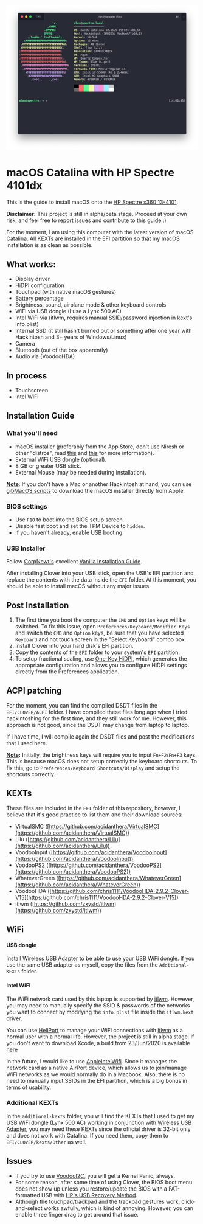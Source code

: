 ![neofetch output](doc/terminal.png)

# macOS Catalina with HP Spectre 4101dx

This is the guide to install macOS onto the [HP Spectre x360 13-4101](https://support.hp.com/in-en/document/c04746336). 

**Disclaimer:** This project is still in alpha/beta stage. Proceed at your own risk, and feel free to report issues and contribute to this guide :)

For the moment, I am using this computer with the latest version of macOS Catalina. All KEXTs are installed in the EFI partition so that my macOS installation is as clean as possible.

## What works:

- Display driver
- HiDPI configuration
- Touchpad (with native macOS gestures)
- Battery percentage
- Brightness, sound, airplane mode & other keyboard controls
- WiFi via USB dongle (I use a Lynx 500 AC)
- Intel WiFi via (itlwm, requires manual SSID/password injection in kext's info.plist)
- Internal SSD (it still hasn't burned out or something after one year with Hackintosh and 3+ years of Windows/Linux)
- Camera
- Bluetooth (out of the box apparently)
- Audio via (VoodooHDA)

## In process
- Touchscreen
- Intel WiFi

## Installation Guide

### What you'll need
- macOS installer (preferably from the App Store, don't use Niresh or other "distros", read [this](https://www.quora.com/Is-niresh-distro-recommended-in-the-hackintosh-community) and [this](https://www.reddit.com/r/hackintosh/comments/3sn6r1/why_is_niresh_bad/) for more information).
- External WiFi USB dongle (optional).
- 8 GB or greater USB stick.
- External Mouse (may be needed during installation).

**<u>Note</u>**: If you don't have a Mac or another Hackintosh at hand, you can use [gibMacOS scripts](https://github.com/corpnewt/gibMacOS) to download the macOS installer directly from Apple.

### BIOS settings
- Use `F10` to boot into the BIOS setup screen.
- Disable fast boot and set the TPM Device to `hidden`.
- If you haven't already, enable USB booting.

### USB Installer

Follow [CorpNewt's](https://github.com/corpnewt) excellent [Vanilla Installation Guide](https://hackintosh.gitbook.io/-r-hackintosh-vanilla-desktop-guide/).

After installing Clover into your USB stick, open the USB's EFI partition and replace the contents with the data inside the `EFI` folder. At this moment, you should be able to install macOS without any major issues. 

## Post Installation

1. The first time you boot the computer the `CMD` and `Option` keys will be switched. To fix this issue, open `Preferences/Keyboard/Modifier Keys` and switch the `CMD` and `Option` keys, be sure that you have selected `Keyboard` and not touch screen in the "Select Keyboard" combo box.
2. Install Clover into your hard disk's EFI partition.
3. Copy the contents of the `EFI` folder to your system's `EFI` partition. 
4. To setup fractional scaling, use [One-Key HiDPI](https://github.com/xzhih/one-key-hidpi), which generates the appropriate configuration and allows you to configure HiDPI settings directly from the Preferences application.

## ACPI patching

For the moment, you can find the compiled DSDT files in the `EFI/CLOVER/ACPI` folder. I have compiled these files long ago when I tried hackintoshing for the first time, and they still work for me. However, this approach is not good, since the DSDT may change from laptop to laptop.

If I have time, I will compile again the DSDT files and post the modifications that I used here.

**<u>Note</u>:** Initially, the brightness keys will require you to input `Fn+F2`/`Fn+F3` keys. This is because macOS does not setup correctly the keyboard shortcuts. To fix this, go to `Preferences/Keyboard Shortcuts/Display` and setup the shortcuts correctly.

## KEXTs

These files are included in the `EFI` folder of this repository, however, I believe that it's good practice to list them and their download sources:

- VirtualSMC ([https://github.com/acidanthera/VirtualSMC](https://github.com/acidanthera/VirtualSMC))
- Lilu ([https://github.com/acidanthera/Lilu](https://github.com/acidanthera/Lilu))
- VoodooInput ([https://github.com/acidanthera/VoodooInput](https://github.com/acidanthera/VoodooInput))
- VoodooPS2 ([https://github.com/acidanthera/VoodooPS2](https://github.com/acidanthera/VoodooPS2))
- WhateverGreen ([https://github.com/acidanthera/WhateverGreen](https://github.com/acidanthera/WhateverGreen))
- VoodooHDA ([https://github.com/chris1111/VoodooHDA-2.9.2-Clover-V15](https://github.com/chris1111/VoodooHDA-2.9.2-Clover-V15))
- itlwm ([https://github.com/zxystd/itlwm](https://github.com/zxystd/itlwm))

## WiFi

#### USB dongle

Install [Wireless USB Adapter](https://github.com/chris1111/Wireless-USB-Adapter-Clover) to be able to use your USB WiFi dongle. If you use the same USB adapter as myself, copy the files from the `Additional-KEXTs` folder.

#### Intel WiFi

The WiFi network card used by this laptop is supported by [itlwm](https://github.com/zxystd/itlwm). However, you may need to manually specify the SSID & passwords of the networks you want to connect by modifying the `info.plist` file inside the `itlwm.kext` driver. 

You can use [HeliPort](https://github.com/zxystd/HeliPort) to manage your WiFi connections with [itlwm](https://github.com/zxystd/itlwm) as a normal user with a normal life. However, the project is still in alpha stage. If you don't want to download Xcode, a build from 23/Jun/2020 is available [here](https://files.gitter.im/5ecde0a9d73408ce4fe4fe2d/jH7z/HeliPort_23_06.zip) 

In the future, I would like to use [AppleIntelWifi](https://github.com/AppleIntelWifi/adapter). Since it manages the network card as a native AirPort device, which allows us to join/manage WiFi networks as we would normally do in a Macbook. Also, there is no need to manually input SSIDs in the EFI partition, which is a big bonus in terms of usability.

### Additional KEXTs

In the `additional-kexts` folder, you will find the KEXTs that I used to get my USB WiFi dongle (Lynx 500 AC) working in conjunction with [Wireless USB Adapter](https://github.com/chris1111/Wireless-USB-Adapter-Clover), you may need these KEXTs since the official driver is 32-bit only and does not work with Catalina. If you need them, copy them to `EFI/CLOVER/kexts/Other` as well.

## Issues

- If you try to use [VoodooI2C](https://github.com/alexandred/VoodooI2C), you will get a Kernel Panic, always.
- For some reason, after some time of using Clover, the BIOS boot menu does not show up unless you restore/update the BIOS with a FAT-formatted USB with [HP's USB Recovery Method](https://support.hp.com/ee-en/document/c02693833#usbrecovery).
- Although the touchpad/trackpad and the trackpad gestures work, click-and-select works awfully, which is kind of annoying. However, you can enable three finger drag to get around that issue.



